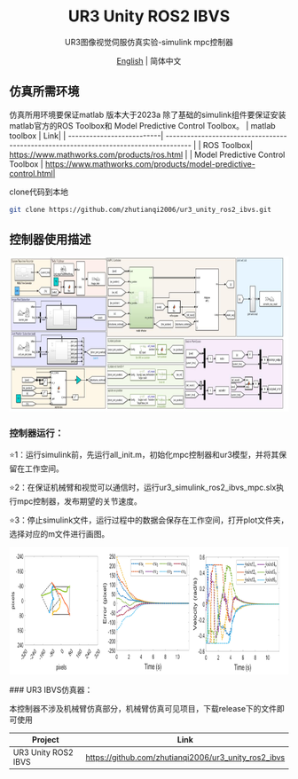 <h1 align="center">
  UR3 Unity ROS2 IBVS
</h1>
<p align="center">
<p align="center">
  UR3图像视觉伺服仿真实验-simulink mpc控制器
</p>
<p align="center">
<a href="README.md">English</a> | 简体中文
</p>

## 仿真所需环境
仿真所用环境要保证matlab 版本大于2023a
除了基础的simulink组件要保证安装matlab官方的ROS Toolbox和 Model Predictive Control Toolbox。
| matlab toolbox | Link|
| --------------------------| ------------------------------------------------------------------------------------- |
| ROS Toolbox| https://www.mathworks.com/products/ros.html  |
| Model Predictive Control Toolbox | https://www.mathworks.com/products/model-predictive-control.html|

clone代码到本地
```sh
git clone https://github.com/zhutianqi2006/ur3_unity_ros2_ibvs.git
```


## 控制器使用描述

<p align="center">
<img src="doc/image/1.jpg" width="900" height="280">
</p>

### 控制器运行：

⭐1：运行simulink前，先运行all_init.m，初始化mpc控制器和ur3模型，并将其保留在工作空间。

⭐2：在保证机械臂和视觉可以通信时，运行ur3_simulink_ros2_ibvs_mpc.slx执行mpc控制器，发布期望的关节速度。

⭐3：停止simulink文件，运行过程中的数据会保存在工作空间，打开plot文件夹，选择对应的m文件进行画图。
<p align="center">
<img src="doc/image/plot.png" width="900" height="230">
</p>
### UR3 IBVS仿真器：

本控制器不涉及机械臂仿真部分，机械臂仿真可见项目，下载release下的文件即可使用

| Project | Link|
| --------------------------| ------------------------------------------------------------------------------------- |
| UR3 Unity ROS2 IBVS | https://github.com/zhutianqi2006/ur3_unity_ros2_ibvs  |